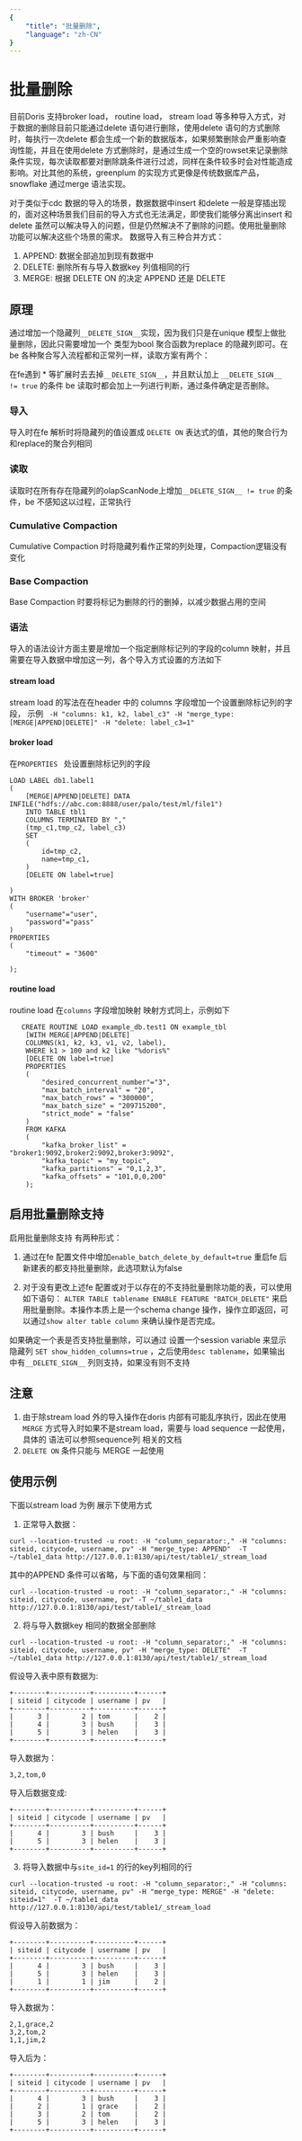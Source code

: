 ```yaml
---
{
    "title": "批量删除",
    "language": "zh-CN"
}
---
```


<!-- 
Licensed to the Apache Software Foundation (ASF) under one
or more contributor license agreements.  See the NOTICE file
distributed with this work for additional information
regarding copyright ownership.  The ASF licenses this file
to you under the Apache License, Version 2.0 (the
"License"); you may not use this file except in compliance
with the License.  You may obtain a copy of the License at

  http://www.apache.org/licenses/LICENSE-2.0

Unless required by applicable law or agreed to in writing,
software distributed under the License is distributed on an
"AS IS" BASIS, WITHOUT WARRANTIES OR CONDITIONS OF ANY
KIND, either express or implied.  See the License for the
specific language governing permissions and limitations
under the License.
-->

# 批量删除
目前Doris 支持broker load， routine load， stream load 等多种导入方式，对于数据的删除目前只能通过delete 语句进行删除，使用delete 语句的方式删除时，每执行一次delete 都会生成一个新的数据版本，如果频繁删除会严重影响查询性能，并且在使用delete 方式删除时，是通过生成一个空的rowset来记录删除条件实现，每次读取都要对删除跳条件进行过滤，同样在条件较多时会对性能造成影响。对比其他的系统，greenplum 的实现方式更像是传统数据库产品，snowflake 通过merge 语法实现。

对于类似于cdc 数据的导入的场景，数据数据中insert 和delete 一般是穿插出现的，面对这种场景我们目前的导入方式也无法满足，即使我们能够分离出insert 和delete 虽然可以解决导入的问题，但是仍然解决不了删除的问题。使用批量删除功能可以解决这些个场景的需求。
数据导入有三种合并方式：
1. APPEND: 数据全部追加到现有数据中
2. DELETE: 删除所有与导入数据key 列值相同的行
3. MERGE: 根据 DELETE ON 的决定 APPEND 还是 DELETE

## 原理
通过增加一个隐藏列`__DELETE_SIGN__`实现，因为我们只是在unique 模型上做批量删除，因此只需要增加一个 类型为bool 聚合函数为replace 的隐藏列即可。在be 各种聚合写入流程都和正常列一样，读取方案有两个：

在fe遇到 * 等扩展时去去掉`__DELETE_SIGN__`，并且默认加上 `__DELETE_SIGN__ != true` 的条件
be 读取时都会加上一列进行判断，通过条件确定是否删除。

### 导入

导入时在fe 解析时将隐藏列的值设置成 `DELETE ON` 表达式的值，其他的聚合行为和replace的聚合列相同

### 读取

读取时在所有存在隐藏列的olapScanNode上增加`__DELETE_SIGN__ != true` 的条件，be 不感知这以过程，正常执行

### Cumulative Compaction

Cumulative Compaction 时将隐藏列看作正常的列处理，Compaction逻辑没有变化

### Base Compaction

Base Compaction 时要将标记为删除的行的删掉，以减少数据占用的空间

### 语法
导入的语法设计方面主要是增加一个指定删除标记列的字段的column 映射，并且需要在导入数据中增加这一列，各个导入方式设置的方法如下

#### stream load

stream load 的写法在在header 中的 columns  字段增加一个设置删除标记列的字段， 示例
` -H "columns: k1, k2, label_c3" -H "merge_type: [MERGE|APPEND|DELETE]" -H "delete: label_c3=1"`

#### broker load

在`PROPERTIES ` 处设置删除标记列的字段

```
LOAD LABEL db1.label1
(
    [MERGE|APPEND|DELETE] DATA INFILE("hdfs://abc.com:8888/user/palo/test/ml/file1")
    INTO TABLE tbl1
    COLUMNS TERMINATED BY ","
    (tmp_c1,tmp_c2, label_c3)
    SET
    (
        id=tmp_c2,
        name=tmp_c1,
    )
    [DELETE ON label=true]

)
WITH BROKER 'broker'
(
    "username"="user",
    "password"="pass"
)
PROPERTIES
(
    "timeout" = "3600"
    
);

```

#### routine load

routine load 在`columns` 字段增加映射 映射方式同上，示例如下

```
   CREATE ROUTINE LOAD example_db.test1 ON example_tbl 
    [WITH MERGE|APPEND|DELETE]
    COLUMNS(k1, k2, k3, v1, v2, label),
    WHERE k1 > 100 and k2 like "%doris%"
    [DELETE ON label=true]
    PROPERTIES
    (
        "desired_concurrent_number"="3",
        "max_batch_interval" = "20",
        "max_batch_rows" = "300000",
        "max_batch_size" = "209715200",
        "strict_mode" = "false"
    )
    FROM KAFKA
    (
        "kafka_broker_list" = "broker1:9092,broker2:9092,broker3:9092",
        "kafka_topic" = "my_topic",
        "kafka_partitions" = "0,1,2,3",
        "kafka_offsets" = "101,0,0,200"
    );
```

## 启用批量删除支持
启用批量删除支持 有两种形式：
1. 通过在fe 配置文件中增加`enable_batch_delete_by_default=true` 重启fe 后新建表的都支持批量删除，此选项默认为false

2. 对于没有更改上述fe 配置或对于以存在的不支持批量删除功能的表，可以使用如下语句：
`ALTER TABLE tablename ENABLE FEATURE "BATCH_DELETE"` 来启用批量删除。本操作本质上是一个schema change 操作，操作立即返回，可以通过`show alter table column` 来确认操作是否完成。

如果确定一个表是否支持批量删除，可以通过 设置一个session variable 来显示隐藏列 `SET show_hidden_columns=true` ，之后使用`desc tablename`，如果输出中有`__DELETE_SIGN__` 列则支持，如果没有则不支持

## 注意
1. 由于除stream load 外的导入操作在doris 内部有可能乱序执行，因此在使用`MERGE` 方式导入时如果不是stream load，需要与 load sequence 一起使用，具体的 语法可以参照sequence列 相关的文档 
2. `DELETE ON` 条件只能与 MERGE 一起使用

## 使用示例
下面以stream load 为例 展示下使用方式
1. 正常导入数据：
```
curl --location-trusted -u root: -H "column_separator:," -H "columns: siteid, citycode, username, pv" -H "merge_type: APPEND"  -T ~/table1_data http://127.0.0.1:8130/api/test/table1/_stream_load
```
其中的APPEND 条件可以省略，与下面的语句效果相同：
```
curl --location-trusted -u root: -H "column_separator:," -H "columns: siteid, citycode, username, pv" -T ~/table1_data http://127.0.0.1:8130/api/test/table1/_stream_load
```
2. 将与导入数据key 相同的数据全部删除
```
curl --location-trusted -u root: -H "column_separator:," -H "columns: siteid, citycode, username, pv" -H "merge_type: DELETE"  -T ~/table1_data http://127.0.0.1:8130/api/test/table1/_stream_load
```
假设导入表中原有数据为:
```
+--------+----------+----------+------+
| siteid | citycode | username | pv   |
+--------+----------+----------+------+
|      3 |        2 | tom      |    2 |
|      4 |        3 | bush     |    3 |
|      5 |        3 | helen    |    3 |
+--------+----------+----------+------+
```
导入数据为：
```
3,2,tom,0
``` 
导入后数据变成:
```
+--------+----------+----------+------+
| siteid | citycode | username | pv   |
+--------+----------+----------+------+
|      4 |        3 | bush     |    3 |
|      5 |        3 | helen    |    3 |
+--------+----------+----------+------+
```
3. 将导入数据中与`site_id=1` 的行的key列相同的行
```
curl --location-trusted -u root: -H "column_separator:," -H "columns: siteid, citycode, username, pv" -H "merge_type: MERGE" -H "delete: siteid=1"  -T ~/table1_data http://127.0.0.1:8130/api/test/table1/_stream_load
```
假设导入前数据为：
```
+--------+----------+----------+------+
| siteid | citycode | username | pv   |
+--------+----------+----------+------+
|      4 |        3 | bush     |    3 |
|      5 |        3 | helen    |    3 |
|      1 |        1 | jim      |    2 |
+--------+----------+----------+------+
```
 导入数据为：
```
2,1,grace,2
3,2,tom,2
1,1,jim,2
```
导入后为：
```
+--------+----------+----------+------+
| siteid | citycode | username | pv   |
+--------+----------+----------+------+
|      4 |        3 | bush     |    3 |
|      2 |        1 | grace    |    2 |
|      3 |        2 | tom      |    2 |
|      5 |        3 | helen    |    3 |
+--------+----------+----------+------+
```